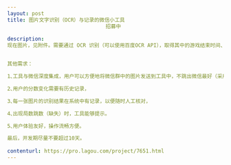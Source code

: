 ```yaml
---                
layout: post       
title: 图片文字识别（OCR）与记录的微信小工具
                                招募中
           
description: 
现在图片，见附件。需要通过 OCR 识别（可以使用百度OCR API），取得其中的游戏结束时间、局数、底分、玩法、用户ID、用户昵称、本局分数变化等数据。


其他需求：

1､工具与微信深度集成，用户可以方便地将微信群中的图片发送到工具中，不跳出微信最好（采用微信机器人？）。

2､用户的分数变化需要有历史记录，

3､每一张图片的识别结果在系统中有记录，以便随时人工核对，

4､出现局数跳数（缺失）时，工具能够提示。

5､用户体验友好，操作流畅方便。

最后，开发期尽量不要超过10天。
     
contenturl: https://pro.lagou.com/project/7651.html      
---                 
```

